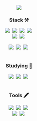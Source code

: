 <div align="center">
  <img src="https://i.pinimg.com/originals/e9/b0/b7/e9b0b7cf7c68c596b090f14167ba2bd8.gif" />
</div>

<!--내용 부분-->
<h3 align="center">Stack ⚒️</h3>

<div align="center">
  <img src="https://img.shields.io/badge/REACT-0088CC.svg?style=for-the-badge&logo=react&logoColor=white" />&nbsp
  <img src="https://img.shields.io/badge/TYPESCRIPT-3178C6.svg?style=for-the-badge&logo=typescript&logoColor=white" />&nbsp
  <img src="https://img.shields.io/badge/GRAPHQL-E10098.svg?style=for-the-badge&logo=graphql&logoColor=white" />&nbsp
  <img src="https://img.shields.io/badge/REDUX-764ABC.svg?style=for-the-badge&logo=redux&logoColor=white" />&nbsp
</div>

<div align="center">
  <img src="https://img.shields.io/badge/STYLED--COMPONENTS-DB7093?style=for-the-badge&logo=styled-components&logoColor=ffd35b" />&nbsp
  <img src="https://img.shields.io/badge/TAILWINDCSS-06B6D4.svg?style=for-the-badge&logo=tailwind-css&logoColor=white" />&nbsp
</div>

<br>

<div align="center">
  <img src="https://img.shields.io/badge/DJANGO-092E20?style=for-the-badge&logo=django&logoColor=white" />&nbsp
  <img src="https://img.shields.io/badge/MYSQL-4479A1.svg?style=for-the-badge&logo=mysql&logoColor=white" />&nbsp
    <img src="https://img.shields.io/badge/SWAGGER-85EA2D.svg?style=for-the-badge&logo=swagger&logoColor=white" />&nbsp
</div>

<br>

<h3 align="center">Studying 📑</h3>
<div align="center">
  <img src="https://img.shields.io/badge/SPRING-6DB33F.svg?style=for-the-badge&logo=spring&logoColor=white" />&nbsp
  <img src="https://img.shields.io/badge/REACT%20QUERY-FF4154?style=for-the-badge&logo=react%20query&logoColor=white" />&nbsp
  <img src="https://img.shields.io/badge/NEXT.JS-000000?style=for-the-badge&logo=Next.js&logoColor=white" />&nbsp
</div>

<br>

<h3 align="center">Tools 🖋️</h3>
<div align="center">
  <img src="https://img.shields.io/badge/GIT-F05033.svg?style=for-the-badge&logo=git&logoColor=white" />&nbsp
  <img src="https://img.shields.io/badge/GITHUB-181717.svg?style=for-the-badge&logo=github&logoColor=white" />&nbsp
  <img src="https://img.shields.io/badge/NOTION-F3F3F3.svg?style=for-the-badge&logo=notion&logoColor=black" />&nbsp
</div>

<div align="center">
  <img src="https://img.shields.io/badge/ADOBE%20PHOTOSHOP-31A8FF.svg?style=for-the-badge&logo=adobe%20photoshop&logoColor=white" />&nbsp
  <img src="https://img.shields.io/badge/FIGMA-EF7D6D.svg?style=for-the-badge&logo=figma&logoColor=white" />&nbsp
</div>
